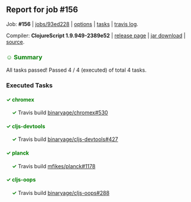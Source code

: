 ## Report for job #156

Job: **#156** | [jobs/93ed228](https://github.com/cljs-oss/canary/commit/93ed2289aaa8143bd59bdd1c43b8a841811e93b9) | [options](options.edn) | [tasks](tasks.edn) | [travis log](https://travis-ci.org/cljs-oss/canary/builds/307052046).

Compiler: **ClojureScript 1.9.949-2389e52** | [release page](https://github.com/cljs-oss/canary/releases/tag/r1.9.949-2389e52) | [jar download](https://github.com/cljs-oss/canary/releases/download/r1.9.949-2389e52/clojurescript-1.9.949-2389e52.jar) | [source](https://github.com/clojure/clojurescript/commit/2389e52049a9bd001d173a1cb4772ed8a25de196).

### <b style='color:green'>☺ Summary</b>

All tasks passed! Passed 4 / 4 (executed) of total 4 tasks.

### Executed Tasks

#### <b style='color:green'>&#x2713; chromex</b>
&nbsp;&nbsp;&nbsp;&nbsp;<b style='color:green'>&#x2713;</b> Travis build [binaryage/chromex#530](https://travis-ci.org/binaryage/chromex/builds/307052717)<br>

#### <b style='color:green'>&#x2713; cljs-devtools</b>
&nbsp;&nbsp;&nbsp;&nbsp;<b style='color:green'>&#x2713;</b> Travis build [binaryage/cljs-devtools#427](https://travis-ci.org/binaryage/cljs-devtools/builds/307052720)<br>

#### <b style='color:green'>&#x2713; planck</b>
&nbsp;&nbsp;&nbsp;&nbsp;<b style='color:green'>&#x2713;</b> Travis build [mfikes/planck#1178](https://travis-ci.org/mfikes/planck/builds/307052731)<br>

#### <b style='color:green'>&#x2713; cljs-oops</b>
&nbsp;&nbsp;&nbsp;&nbsp;<b style='color:green'>&#x2713;</b> Travis build [binaryage/cljs-oops#288](https://travis-ci.org/binaryage/cljs-oops/builds/307052716)<br>